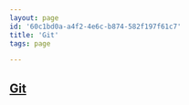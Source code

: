 ```yaml
---
layout: page
id: '60c1bd0a-a4f2-4e6c-b874-582f197f61c7'
title: 'Git'
tags: page

---
```

  
<h2 class="text-3xl font-semibold mb-4"><a href="/journals/Git">Git</a></h2>

<div class="space-y-2">

</div>
